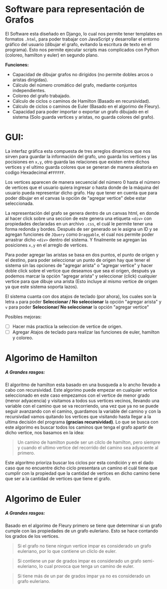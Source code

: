# Software para representación de Grafos
El Software esta diseñado en Django, lo cual nos permite tener templates en formatos `.html`, para poder trabajar con JavaScript y desarrollar el entorno gráfico del usuario
(dibujar el grafo, evitando la escritura de texto en el programa). 
Esto nos permite ejecutar scripts mas complicados con Python (coloreo, hamilton y euler) en segundo plano.

**Funciones:**
- Capacidad de dibujar grafos no dirigidos (no permite dobles arcos o aristas dirigidas).
- Cálculo del número cromático del grafo, mediante conjuntos independientes.
- Coloreo del grafo trabajado.
- Cálculo de ciclos o caminos de Hamilton (Basado en recursividad).
- Cálculo de ciclos o caminos de Euler (Basado en el algorimo de Fleury).
- Capacidad para poder importar o exportar un grafo dibujado en el sistema (Solo guarda vertices y aristas, no guarda colores del grafo).

# GUI:
La interfaz gráfica esta compuesta de tres arreglos dinamicos que nos sirven para guardar la información del grafo, uno guarda los vertices y las pocisiones en `x,y`, otro 
guarda las relaciones que existen entre dichos vertices y el ultimo guarda colores que se generan de manera aleatoria en codigo Hexadecimal `#FFFFFF`.

Los vertices aparecen de manera secuencial del número 0 hasta el número de vertices que el usuario quiera ingresar o hasta donde de la máquina del usuario 
pueda representar dicho grafo. Hay que tener en cuenta que para poder dibujar en el canvas la opción de "agregar vertice" debe estar seleccionada.

La representación del grafo se genera dentro de un canvas html, en donde al hacer click sobre una seccion de este genera una etiqueta `<div>`
con propiedades declaradas en un archivo `.css`, el cuál le permite tener una forma redonda y bordes. Después de ser generado se le asigna un ID
y se agregan funciones de `JQuery` como `Draggable`, el cual nos permite poder arrastrar dicho `<div>` dentro del sistema. Y finalmente se 
agregan las posiciones `x,y` en el arreglo de vertices.

Para poder agregar las aristas se basa en dos puntos, el punto de origen y el destino, para poder seleccionar un punto de origen hay que tener 
el sistema sin las opciones de "agregar arista" o "agregar vertice" y hacer doble click sobre el vertice que deseamos que sea el origen, después
ya podemos marcar la opción "agregar arista" y seleccionar (click) cualquier vertice para que dibuje una arista (Esto incluye al mismo vertice de origen
ya que este sistema soporta lazos).

El sistema cuanta con dos atajos de teclado (por ahora), los cuales son la letra `a` para poder **Seleccionar / No seleccionar** la opción "agregar arista" 
y `v` para poder **Seleccionar/ No seleccionar** la opción "agregar vertice"

Posibles mejoras:

- [ ] Hacer más practica la seleccion de vertice de origen.
- [ ] Agregar Atajos de teclado para realizar las funciones de euler, hamilton y coloreo.

# Algorimo de Hamilton
##### A Grandes rasgos:

El algoritmo de hamilton esta basado en una busqueda a lo ancho llevado a cabo con recursividad. Este algorimo puede empezar en cualquier vertice seleccionado
en este caso empezamos con el vertice de menor grado (menor adyacencia) y visitamos a todos sus vertices vecinos, llevando una variable con el camino que se va
recorriendo, una vez que ya no se puede seguir avanzando con el camino, guardamos la variable del camino y con la recursivdad vamos quitando los vertices que
visitando hasta llegar a la ultima decisión del programa **(gracias recursividad)**. Lo que se busca con este algorimo es buscar todos los caminos que tenga el grafo apartir de dicho vertice, nos basamos en la idea:
> Un camino de hamilton puede ser un cilclo de hamilton, pero siempre y cuando el ultimo vertice del recorrido del camino sea adyacente al primero.

Este algoritmo prioriza buscar los ciclos por esta condición y en el dado caso que no encuentre dicho ciclo presentara un camino el cuál tiene que cumplir con la propiedad que la cantidad de vertices
en dicho camino tiene que ser a la cantidad de vertices que tiene el grafo.

# Algorimo de Euler
##### A Grandes rasgos:

Basado en el algorimo de Fleury primero se tiene que determinar si un grafo cumple con las propiedades de un grafo euleriano. Esto se hace
contando los grados de los vertices. 
> Si el grafo no tiene ningun vertice impar es considerado un grafo euleriano, por lo que contiene un cliclo de euler.

> Si contiene un par de grados impar es considerado un grafo semi-euleriano, lo cual provoca que tenga un camino de euler.

> Si tiene más de un par de grados impar ya no es considerado un grafo euleriano.

